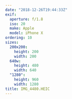 ```yaml
---
date: "2018-12-26T19:44:33Z"
exif:
  aperture: f/1.8
  iso: 20
  make: Apple
  model: iPhone X
ordering: 10
sizes:
  200x200:
    height: 200
    width: 200
  640w:
    height: 480
    width: 640
  "1280":
    height: 960
    width: 1280
title: IMG_4480.HEIC
---
```

